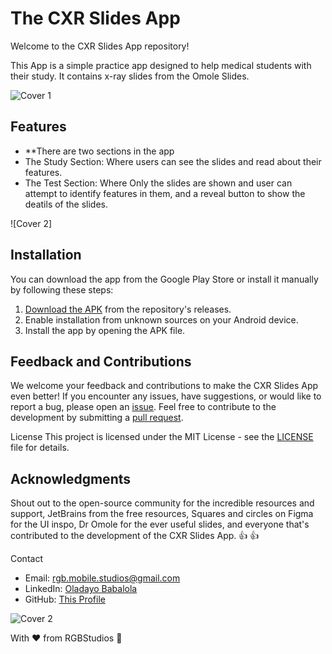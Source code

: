 # The CXR Slides App

Welcome to the CXR Slides App repository!

This App is a simple practice app designed to help medical students with their study. It contains x-ray slides from the Omole Slides.

![Cover 1 ](https://github.com/cooncudee/CXRSlides/raw/main/assets/board1.png)

## Features
- **There are two sections in the app
- The Study Section: Where users can see the slides and read about their features.
- The Test Section: Where Only the slides are shown and user can attempt to identify features in them, and a reveal button to show the deatils of the slides.

![Cover 2]

## Installation
You can download the app from the Google Play Store or install it manually by following these steps:

1. [Download the APK](https://github.com/cooncudee/CXRSlides/raw/main/app/release/app-release.apk) from the repository's releases.
1. Enable installation from unknown sources on your Android device.
1. Install the app by opening the APK file.

## Feedback and Contributions
We welcome your feedback and contributions to make the CXR Slides App even better! If you encounter any issues, have suggestions, or would like to report a bug, please open an [issue](https://github.com/cooncudee/CXRSlides/issues).
Feel free to contribute to the development by submitting a [pull request](https://github.com/cooncudee/CXRSlides/pulls).

License
This project is licensed under the MIT License - see the [LICENSE](/LICENSE) file for details.

## Acknowledgments
Shout out to the open-source community for the incredible resources and support, JetBrains from the free resources, Squares and circles on Figma for the UI inspo, Dr Omole for the ever useful slides, and everyone that's contributed to the development of the CXR Slides App. :+1: :+1:

Contact
- Email: rgb.mobile.studios@gmail.com
- LinkedIn: [Oladayo Babalola](https://linkedin.com/in/oladayo-babalola-spt/)
- GitHub: [This Profile](https://github.com/cooncudee/)

![Cover 2 ](https://github.com/cooncudee/CXRSlides/raw/main/assets/board2.png)

With ❤️ from RGBStudios 🎨
